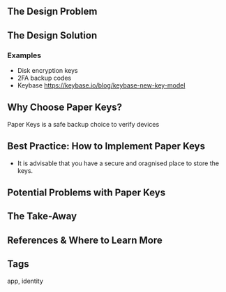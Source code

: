 ## The Design Problem

## The Design Solution

### Examples

- Disk encryption keys
- 2FA backup codes
- Keybase https://keybase.io/blog/keybase-new-key-model

## Why Choose Paper Keys?

Paper Keys is a safe backup choice to verify devices

## Best Practice: How to Implement Paper Keys

- It is advisable that you have a secure and oragnised place to store the keys.

## Potential Problems with Paper Keys

## The Take-Away

## References & Where to Learn More

## Tags

app, identity
